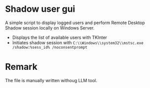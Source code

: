 # Shadow user gui
A simple script to display logged users and perform Remote Desktop Shadow session locally on Windows Server.
* Displays the list of available users with TKInter
* Initiates shadow session with `C:\\Windows\\system32\\mstsc.exe /shadow:%sess_id% /noconsentprompt`

  
# Remark
The file is manually written withoug LLM tool.

